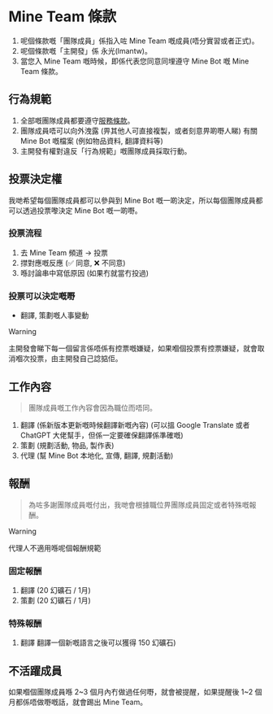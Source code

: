 # Mine Team 條款
1. 呢個條款嘅「團隊成員」係指入咗 Mine Team 嘅成員(唔分實習或者正式)。
2. 呢個條款嘅「主開發」係 永光(lmantw)。
3. 當您入 Mine Team 嘅時候，即係代表您同意同埋遵守 Mine Bot 嘅 Mine Team 條款。

## 行為規範
1. 全部嘅團隊成員都要遵守[服務條款](./服務條款.md)。
2. 團隊成員唔可以向外洩露 (畀其他人可直接複製，或者刻意畀啲嘢人睇) 有關 Mine Bot 嘅檔案 (例如物品資料, 翻譯資料等)
3. 主開發有權對違反「行為規範」嘅團隊成員採取行動。

## 投票決定權
我哋希望每個團隊成員都可以參與到 Mine Bot 嘅一啲決定，所以每個團隊成員都可以透過投票嚟決定 Mine Bot 嘅一啲嘢。

### 投票流程
1. 去 Mine Team 頻道 -> 投票
2. 㩒對應嘅反應 (✅ 同意, ❌ 不同意)
3. 喺討論串中寫低原因 (如果冇就當冇投過)

### 投票可以決定嘅嘢
* 翻譯, 策劃嘅人事變動

> [!WARNING]
> 主開發會睇下每一個留言係唔係有控票嘅嫌疑，如果嗰個投票有控票嫌疑，就會取消嗰次投票，由主開發自己諗掂佢。

## 工作內容
> 團隊成員嘅工作內容會因為職位而唔同。

1. 翻譯 (係新版本更新嘅時候翻譯新嘅內容) (可以搵 Google Translate 或者 ChatGPT 大佬幫手，但係一定要確保翻譯係準確嘅)
2. 策劃 (規劃活動, 物品, 製作表)
3. 代理 (幫 Mine Bot 本地化, 宣傳, 翻譯, 規劃活動)

## 報酬
> 為咗多謝團隊成員嘅付出，我哋會根據職位畀團隊成員固定或者特殊嘅報酬。

> [!WARNING]
> 代理人不適用喺呢個報酬規範

### 固定報酬
1. 翻譯 (20 幻礦石 / 1月)
2. 策劃 (20 幻礦石 / 1月)

### 特殊報酬
1. 翻譯 翻譯一個新嘅語言之後可以獲得 150 幻礦石)

## 不活躍成員
如果嗰個團隊成員喺 2\~3 個月內冇做過任何嘢，就會被提醒，如果提醒後 1\~2 個月都係唔做嘢嘅話，就會踢出 Mine Team。
